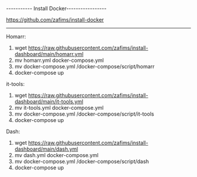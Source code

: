 ----------- Install Docker-----------------

https://github.com/zafims/install-docker

-------------------------------------------
Homarr:
1. wget https://raw.githubusercontent.com/zafims/install-dashboard/main/homarr.yml
2. mv homarr.yml docker-compose.yml
3. mv docker-compose.yml /docker-compose/script/homarr
4. docker-compose up

it-tools:
1. wget https://raw.githubusercontent.com/zafims/install-dashboard/main/it-tools.yml
2. mv it-tools.yml docker-compose.yml
3. mv docker-compose.yml /docker-compose/script/it-tools
4. docker-compose up

Dash:
1. wget https://raw.githubusercontent.com/zafims/install-dashboard/main/dash.yml
2. mv dash.yml docker-compose.yml
3. mv docker-compose.yml /docker-compose/script/dash
4. docker-compose up
